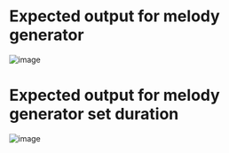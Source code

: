 # Expected output for melody generator
![image](https://github.com/johnleonard512/melody_generator/assets/140750487/989c26f3-8c37-49c8-a36f-20841bfe9464)

# Expected output for melody generator set duration
![image](https://github.com/johnleonard512/melody_generator/assets/140750487/34acd1f4-69a9-4953-a732-eb5c9d9f5623)


